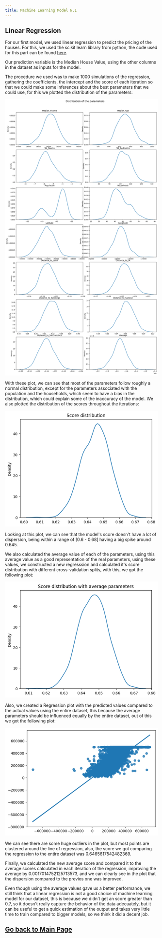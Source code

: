 ```yaml
---
title: Machine Learning Model N.1
---
```


## Linear Regression

For our first model, we used linear regression to predict the pricing of the houses. For this, we used the scikit learn library from python, the code used for this part can be found [here](./model1code).

Our prediction variable is the Median House Value, using the other columns in the dataset as inputs for the model.

The procedure we used was to make 1000 simulations of the regression, gathering the coefficients, the intercept and the score of each iteration so that we could make some inferences about the best parameters that we could use, for this we plotted the distribution of the parameters:

![Parameters Distribution](assets/Model1/Parameter%20Distribution.png)

With these plot, we can see that most of the parameters follow roughly a normal distribution, except for the parameters associated with the population and the households, which seem to have a bias in the distribution, which could explain some of the inaccuracy of the model. We also plotted the distribution of the scores throughout the iterations:

![Score Distribution](assets/Model1/Score%20Distribution.png)

Looking at this plot, we can see that the model's score doesn't have a lot of dispersion, being within a range of [0.6 - 0.68] having a big spike around 0.645.

We also calculated the average value of each of the parameters, using this average value as a good representation of the real parameters, using these values, we constructed a new regresssion and calculated it's score distribution with different cross-validation splits, with this, we got the following plot:

![Score Distribution with average Parameters](assets/Model1/Average%20Score%20Distribution.png)

Also, we created a Regression plot with the predicted values compared to the actual values using the entire dataset, this because the average parameters should be influenced equally by the entire dataset, out of this we got the following plot:

![Regplot image](assets/Model1/Regplot.png)

We can see there are some huge outliers in the plot, but most points are clustered around the line of regression, also, the score we got comparing the regression to the entire dataset was 0.6465617542482369.

Finally, we calculated the new average score and compared it to the average scores calculated in each iteration of the regression, improving the average by 0.0017014752125713573, and we can clearly see in the plot that the dispersion compared to the previos one was improved.

Even though using the average values gave us a better performance, we still think that a linear regression is not a good choice of machine learning model for our dataset, this is because we didn't get an score greater than 0.7, so it doesn't really capture the behavior of the data adecuately, but it can be useful to get a quick estimation of the output and takes very little time to train compared to bigger models, so we think it did a decent job.

## [Go back to Main Page](./)
